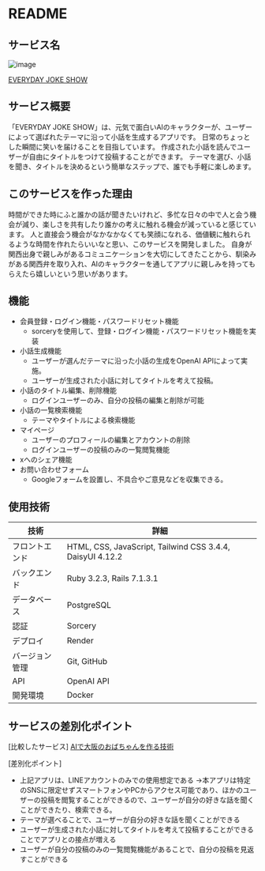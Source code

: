 # README

## サービス名
![image](https://github.com/miki-ymmt/joke_app/assets/156039979/93ff9b7a-f999-4dd3-b1df-c17045708444)

[EVERYDAY JOKE SHOW](https://joke-maker.onrender.com/)


## サービス概要
「EVERYDAY JOKE SHOW」は、元気で面白いAIのキャラクターが、ユーザーによって選ばれたテーマに沿って小話を生成するアプリです。
日常のちょっとした瞬間に笑いを届けることを目指しています。
作成された小話を読んでユーザーが自由にタイトルをつけて投稿することができます。
テーマを選び、小話を聞き、タイトルを決めるという簡単なステップで、誰でも手軽に楽しめます。


## このサービスを作った理由
時間ができた時にふと誰かの話が聞きたいけれど、多忙な日々の中で人と会う機会が減り、楽しさを共有したり誰かの考えに触れる機会が減っていると感じています。
人と直接会う機会がなかなかなくても笑顔になれる、価値観に触れられるような時間を作れたらいいなと思い、このサービスを開発しました。
自身が関西出身で親しみがあるコミュニケーションを大切にしてきたことから、馴染みがある関西弁を取り入れ、AIのキャラクターを通してアプリに親しみを持ってもらえたら嬉しいという思いがあります。


## 機能
- 会員登録・ログイン機能・パスワードリセット機能
  - sorceryを使用して、登録・ログイン機能・パスワードリセット機能を実装
- 小話生成機能
  - ユーザーが選んだテーマに沿った小話の生成をOpenAI APIによって実施。
  - ユーザーが生成された小話に対してタイトルを考えて投稿。
- 小話のタイトル編集、削除機能
  - ログインユーザーのみ、自分の投稿の編集と削除が可能
- 小話の一覧検索機能
  - テーマやタイトルによる検索機能
- マイページ
  - ユーザーのプロフィールの編集とアカウントの削除
  - ログインユーザーの投稿のみの一覧閲覧機能
- xへのシェア機能
- お問い合わせフォーム
  - Googleフォームを設置し、不具合やご意見などを収集できる。


## 使用技術
| 技術         | 詳細                                                                 |
|--------------|----------------------------------------------------------------------|
| フロントエンド | HTML, CSS, JavaScript, Tailwind CSS 3.4.4, DaisyUI 4.12.2                        |
| バックエンド   | Ruby 3.2.3, Rails 7.1.3.1                                                       |
| データベース   | PostgreSQL                                                          |
| 認証         |  Sorcery                                             |
| デプロイ     | Render                                             |
| バージョン管理 | Git, GitHub                                                   |                                                     
| API       | OpenAI API                                                        |
| 開発環境      | Docker                                                               

## サービスの差別化ポイント
[比較したサービス]
[AIで大阪のおばちゃんを作る技術
](https://zenn.dev/kazuwombat/articles/1abf9fb145baa5)

[差別化ポイント]

- 上記アプリは、LINEアカウントのみでの使用想定である
→本アプリは特定のSNSに限定せずスマートフォンやPCからアクセス可能であり、ほかのユーザーの投稿を閲覧することができるので、ユーザーが自分の好きな話を聞くことができたり、検索できる。
- テーマが選べることで、ユーザーが自分の好きな話を聞くことができる
- ユーザーが生成された小話に対してタイトルを考えて投稿することができることでアプリとの接点が増える
- ユーザーが自分の投稿のみの一覧閲覧機能があることで、自分の投稿を見返すことができる